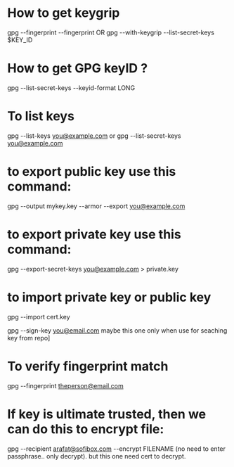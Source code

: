 # How to get keygrip
gpg --fingerprint --fingerprint <email>
OR gpg --with-keygrip --list-secret-keys $KEY_ID
# How to get GPG keyID ?

gpg --list-secret-keys --keyid-format LONG

# To list keys
gpg --list-keys you@example.com
or
gpg --list-secret-keys you@example.com

# to export public key use this command:

gpg --output mykey.key --armor --export you@example.com

# to export private key use this command:

gpg --export-secret-keys you@example.com > private.key

# to import private key or public key

gpg --import cert.key

gpg --sign-key you@email.com maybe this one only when use for seaching
key from repo]

# To verify fingerprint match

gpg --fingerprint theperson@email.com

# If key is ultimate trusted, then we can do this to encrypt file:

gpg --recipient arafat@sofibox.com --encrypt FILENAME (no need to enter passphrase.. only decrypt). but this one need cert to decrypt.
